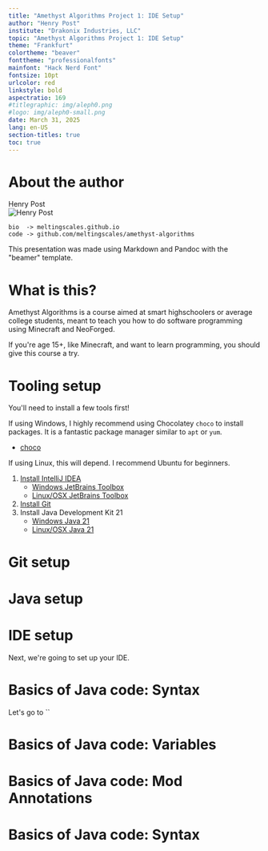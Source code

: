 ```yaml
---
title: "Amethyst Algorithms Project 1: IDE Setup"
author: "Henry Post"
institute: "Drakonix Industries, LLC"
topic: "Amethyst Algorithms Project 1: IDE Setup"
theme: "Frankfurt"
colortheme: "beaver"
fonttheme: "professionalfonts"
mainfont: "Hack Nerd Font"
fontsize: 10pt
urlcolor: red
linkstyle: bold
aspectratio: 169
#titlegraphic: img/aleph0.png
#logo: img/aleph0-small.png
date: March 31, 2025
lang: en-US
section-titles: true
toc: true
---
```


# About the author

Henry Post  
![Henry Post](https://meltingscales.github.io/static/headshot.png)

```
bio  -> meltingscales.github.io
code -> github.com/meltingscales/amethyst-algorithms
```
This presentation was made using Markdown and Pandoc with the "beamer" template.

# What is this?

Amethyst Algorithms is a course aimed at smart highschoolers or average college students, meant to teach you how to do software programming using Minecraft and NeoForged.

If you're age 15+, like Minecraft, and want to learn programming, you should give this course a try.

# Tooling setup

You'll need to install a few tools first!

If using Windows, I highly recommend using Chocolatey `choco` to install packages. It is a fantastic package manager similar to `apt` or `yum`.

- [choco](https://docs.chocolatey.org/en-us/choco/setup/)

If using Linux, this will depend. I recommend Ubuntu for beginners.

1. [Install IntelliJ IDEA](https://www.jetbrains.com/idea/)
   - [Windows JetBrains Toolbox](https://community.chocolatey.org/packages/jetbrainstoolbox)
   - [Linux/OSX JetBrains Toolbox](https://www.jetbrains.com/toolbox-app/)
2. [Install Git](https://git-scm.com/)
3. Install Java Development Kit 21
    - [Windows Java 21](https://community.chocolatey.org/packages/openjdk/21.0.0)
    - [Linux/OSX Java 21](https://askubuntu.com/a/1492589)



# Git setup

# Java setup

# IDE setup

Next, we're going to set up your IDE.

# Basics of Java code: Syntax

Let's go to ``

# Basics of Java code: Variables

# Basics of Java code: Mod Annotations

# Basics of Java code: Syntax

